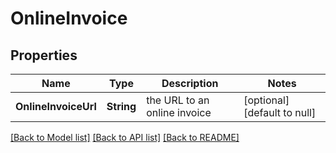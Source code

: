 # OnlineInvoice
## Properties

| Name | Type | Description | Notes |
|------------ | ------------- | ------------- | -------------|
| **OnlineInvoiceUrl** | **String** | the URL to an online invoice | [optional] [default to null] |

[[Back to Model list]](../README.md#documentation-for-models) [[Back to API list]](../README.md#documentation-for-api-endpoints) [[Back to README]](../README.md)

